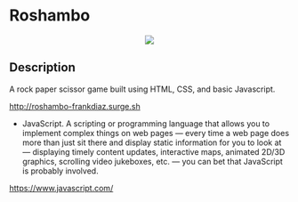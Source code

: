# Roshambo

<p align="center">
<img src="src/Roshambo.gif">
</p>

## Description

A rock paper scissor game built using HTML, CSS, and basic Javascript.

http://roshambo-frankdiaz.surge.sh

- JavaScript. A scripting or programming language that allows you to implement complex things on web pages — every time a web page does more than just sit there and display static information for you to look at — displaying timely content updates, interactive maps, animated 2D/3D graphics, scrolling video jukeboxes, etc. — you can bet that JavaScript is probably involved.

https://www.javascript.com/
